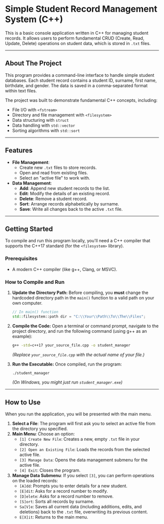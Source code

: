 # Simple Student Record Management System (C++)

This is a basic console application written in C++ for managing student records. It allows users to perform fundamental CRUD (Create, Read, Update, Delete) operations on student data, which is stored in `.txt` files.

---

## About The Project

This program provides a command-line interface to handle simple student databases. Each student record contains a student ID, surname, first name, birthdate, and gender. The data is saved in a comma-separated format within text files.


The project was built to demonstrate fundamental C++ concepts, including:
* File I/O with `<fstream>`
* Directory and file management with `<filesystem>`
* Data structuring with `struct`
* Data handling with `std::vector`
* Sorting algorithms with `std::sort`

---

## Features

* **File Management**:
    * Create new `.txt` files to store records.
    * Open and read from existing files.
    * Select an "active file" to work with.
* **Data Management**:
    * **Add**: Append new student records to the list.
    * **Edit**: Modify the details of an existing record.
    * **Delete**: Remove a student record.
    * **Sort**: Arrange records alphabetically by surname.
    * **Save**: Write all changes back to the active `.txt` file.

---

## Getting Started

To compile and run this program locally, you'll need a C++ compiler that supports the C++17 standard (for the `<filesystem>` library).

### Prerequisites

* A modern C++ compiler (like g++, Clang, or MSVC).

### How to Compile and Run

1.  **Update the Directory Path:**
    Before compiling, you **must** change the hardcoded directory path in the `main()` function to a valid path on your own computer.
    ```cpp
    // In main() function
    std::filesystem::path dir = "C:\\Your\\Path\\To\\The\\Files";
    ```

2.  **Compile the Code:**
    Open a terminal or command prompt, navigate to the project directory, and run the following command (using g++ as an example):
    ```sh
    g++ -std=c++17 your_source_file.cpp -o student_manager
    ```
    *(Replace `your_source_file.cpp` with the actual name of your file.)*

3.  **Run the Executable:**
    Once compiled, run the program:
    ```sh
    ./student_manager
    ```
    *(On Windows, you might just run `student_manager.exe`)*

---

## How to Use

When you run the application, you will be presented with the main menu.

1.  **Select a File**: The program will first ask you to select an active file from the directory you specified.
2.  **Main Menu**: Choose an option:
    * `[1] Create New File`: Creates a new, empty `.txt` file in your directory.
    * `[2] Open an Existing File`: Loads the records from the selected active file.
    * `[3] Manage Data`: Opens the data management submenu for the active file.
    * `[4] Exit`: Closes the program.
3.  **Manage Data Submenu**: If you select `[3]`, you can perform operations on the loaded records:
    * `[A]dd`: Prompts you to enter details for a new student.
    * `[E]dit`: Asks for a record number to modify.
    * `[D]elete`: Asks for a record number to remove.
    * `[S]ort`: Sorts all records by surname.
    * `Sa[V]e`: Saves all current data (including additions, edits, and deletions) back to the `.txt` file, overwriting its previous content.
    * `E[X]it`: Returns to the main menu.
